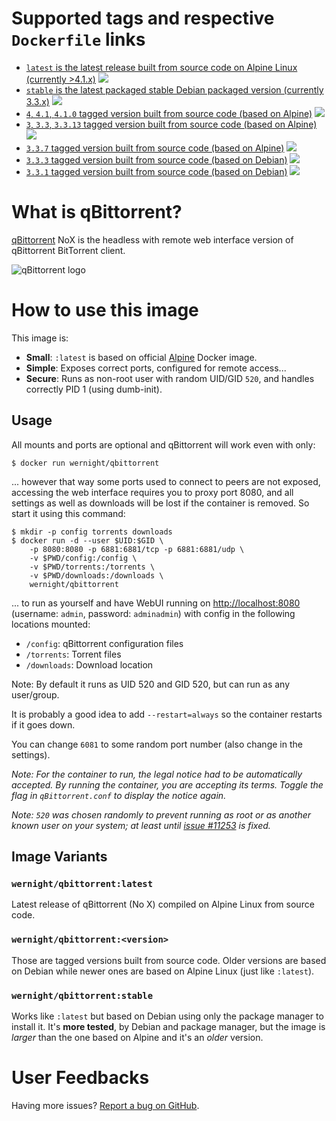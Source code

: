 Supported tags and respective `Dockerfile` links
================================================

  * [`latest` is the latest release built from source code on Alpine Linux (currently >4.1.x)](https://github.com/wernight/docker-qbittorrent/blob/master/Dockerfile) [![](https://images.microbadger.com/badges/image/wernight/qbittorrent.svg)](http://microbadger.com/images/wernight/qbittorrent "Get your own image badge on microbadger.com")
  * [`stable` is the latest packaged stable Debian packaged version (currently 3.3.x)](https://github.com/wernight/docker-qbittorrent/blob/stable/Dockerfile) [![](https://images.microbadger.com/badges/image/wernight/qbittorrent:stable.svg)](http://microbadger.com/images/wernight/qbittorrent "Get your own image badge on microbadger.com")
  * [`4`, `4.1`, `4.1.0` tagged version built from source code (based on Alpine)](https://github.com/wernight/docker-qbittorrent/blob/v4.1.0/Dockerfile) [![](https://images.microbadger.com/badges/image/wernight/qbittorrent:4.1.0.svg)](http://microbadger.com/images/wernight/qbittorrent "Get your own image badge on microbadger.com")
  * [`3`, `3.3`, `3.3.13` tagged version built from source code (based on Alpine)](https://github.com/wernight/docker-qbittorrent/blob/v3.3.13/Dockerfile) [![](https://images.microbadger.com/badges/image/wernight/qbittorrent:3.3.13.svg)](http://microbadger.com/images/wernight/qbittorrent "Get your own image badge on microbadger.com")
  * [`3.3.7` tagged version built from source code (based on Alpine)](https://github.com/wernight/docker-qbittorrent/blob/v3.3.7/Dockerfile) [![](https://images.microbadger.com/badges/image/wernight/qbittorrent:3.3.7.svg)](http://microbadger.com/images/wernight/qbittorrent "Get your own image badge on microbadger.com")
  * [`3.3.3` tagged version built from source code (based on Debian)](https://github.com/wernight/docker-qbittorrent/blob/v3.3.3/Dockerfile) [![](https://images.microbadger.com/badges/image/wernight/qbittorrent:3.3.3.svg)](http://microbadger.com/images/wernight/qbittorrent "Get your own image badge on microbadger.com")
  * [`3.3.1` tagged version built from source code (based on Debian)](https://github.com/wernight/docker-qbittorrent/blob/v3.3.1/Dockerfile) [![](https://images.microbadger.com/badges/image/wernight/qbittorrent:3.3.1.svg)](http://microbadger.com/images/wernight/qbittorrent "Get your own image badge on microbadger.com")


What is qBittorrent?
====================

[qBittorrent](http://www.qbittorrent.org/) NoX is the headless with remote web interface version of qBittorrent BitTorrent client.

![qBittorrent logo](https://github.com/wernight/docker-qbittorrent/blob/master/docs/qbittorrent-logo.png?raw=true)


How to use this image
=====================

This image is:

  * **Small**: `:latest` is based on official [Alpine](https://registry.hub.docker.com/_/alpine/) Docker image.
  * **Simple**: Exposes correct ports, configured for remote access...
  * **Secure**: Runs as non-root user with random UID/GID `520`, and handles correctly PID 1 (using dumb-init).

Usage
-----

All mounts and ports are optional and qBittorrent will work even with only:

    $ docker run wernight/qbittorrent

... however that way some ports used to connect to peers are not exposed, accessing the
web interface requires you to proxy port 8080, and all settings as well as downloads will
be lost if the container is removed. So start it using this command:

    $ mkdir -p config torrents downloads
	$ docker run -d --user $UID:$GID \
		-p 8080:8080 -p 6881:6881/tcp -p 6881:6881/udp \
		-v $PWD/config:/config \
		-v $PWD/torrents:/torrents \
		-v $PWD/downloads:/downloads \
		wernight/qbittorrent

... to run as yourself and have WebUI running on [http://localhost:8080](http://localhost:8080)
(username: `admin`, password: `adminadmin`) with config in the following locations mounted:

  * `/config`: qBittorrent configuration files
  * `/torrents`: Torrent files
  * `/downloads`: Download location

Note: By default it runs as UID 520 and GID 520, but can run as any user/group.

It is probably a good idea to add `--restart=always` so the container restarts if it goes down.

You can change `6081` to some random  port number (also change in the settings).

_Note: For the container to run, the legal notice had to be automatically accepted. By running the container, you are accepting its terms. Toggle the flag in `qBittorrent.conf` to display the notice again._

_Note: `520` was chosen randomly to prevent running as root or as another known user on your system; at least until [issue #11253](https://github.com/docker/docker/pull/11253) is fixed._

Image Variants
--------------

### `wernight/qbittorrent:latest`

Latest release of qBittorrent (No X) compiled on Alpine Linux from source code.

### `wernight/qbittorrent:<version>`

Those are tagged versions built from source code. Older versions are based on Debian while newer ones are based on Alpine Linux (just like `:latest`).

### `wernight/qbittorrent:stable`

Works like `:latest` but based on Debian using only the package manager to install it. It's **more tested**, by Debian and package manager, but the image is *larger* than the one based on Alpine and it's an *older* version.


User Feedbacks
==============

Having more issues? [Report a bug on GitHub](https://github.com/wernight/docker-qbittorrent/issues).
